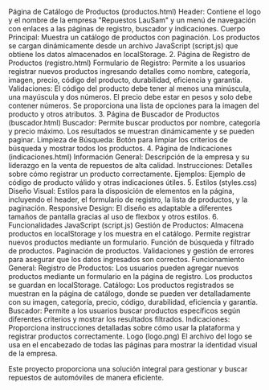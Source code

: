 Página de Catálogo de Productos (productos.html)
Header: Contiene el logo y el nombre de la empresa "Repuestos LauSam" y un menú de navegación con enlaces a las páginas de registro, buscador y indicaciones.
Cuerpo Principal:
Muestra un catálogo de productos con paginación.
Los productos se cargan dinámicamente desde un archivo JavaScript (script.js) que obtiene los datos almacenados en localStorage.
2. Página de Registro de Productos (registro.html)
Formulario de Registro: Permite a los usuarios registrar nuevos productos ingresando detalles como nombre, categoría, imagen, precio, código del producto, durabilidad, eficiencia y garantía.
Validaciones:
El código del producto debe tener al menos una minúscula, una mayúscula y dos números.
El precio debe estar en pesos y solo debe contener números.
Se proporciona una lista de opciones para la imagen del producto y otros atributos.
3. Página de Buscador de Productos (buscador.html)
Buscador:
Permite buscar productos por nombre, categoría y precio máximo.
Los resultados se muestran dinámicamente y se pueden paginar.
Limpieza de Búsqueda: Botón para limpiar los criterios de búsqueda y mostrar todos los productos.
4. Página de Indicaciones (indicaciones.html)
Información General: Descripción de la empresa y su liderazgo en la venta de repuestos de alta calidad.
Instrucciones: Detalles sobre cómo registrar un producto correctamente.
Ejemplos: Ejemplo de código de producto válido y otras indicaciones útiles.
5. Estilos (styles.css)
Diseño Visual: Estilos para la disposición de elementos en la página, incluyendo el header, el formulario de registro, la lista de productos, y la paginación.
Responsive Design: El diseño es adaptable a diferentes tamaños de pantalla gracias al uso de flexbox y otros estilos.
6. Funcionalidades JavaScript (script.js)
Gestión de Productos:
Almacena productos en localStorage y los muestra en el catálogo.
Permite registrar nuevos productos mediante un formulario.
Función de búsqueda y filtrado de productos.
Paginación de productos.
Validaciones y gestión de errores para asegurar que los datos ingresados son correctos.
Funcionamiento General:
Registro de Productos: Los usuarios pueden agregar nuevos productos mediante un formulario en la página de registro. Los productos se guardan en localStorage.
Catálogo: Los productos registrados se muestran en la página de catálogo, donde se pueden ver detalladamente con su imagen, categoría, precio, código, durabilidad, eficiencia y garantía.
Buscador: Permite a los usuarios buscar productos específicos según diferentes criterios y mostrar los resultados filtrados.
Indicaciones: Proporciona instrucciones detalladas sobre cómo usar la plataforma y registrar productos correctamente.
Logo (logo.png)
El archivo del logo se usa en el encabezado de todas las páginas para mostrar la identidad visual de la empresa.

Este proyecto proporciona una solución integral para gestionar y buscar repuestos de automóviles de manera eficiente.
